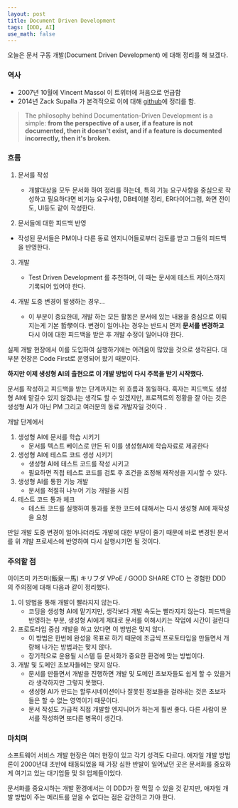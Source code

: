 ```yaml
---
layout: post
title: Document Driven Development
tags: [DDD, AI]
use_math: false
---
```






오늘은 문서 구동 개발(Document Driven Development) 에 대해 정리를 해 보겠다.



### 역사

* 2007년 10월에 Vincent Massol 이 트위터에 처음으로 언급함
* 2014년 Zack Supalla 가 본격적으로 이에 대해 [github](https://gist.github.com/zsup/9434452)에 정리를 함. 

> The philosophy behind Documentation-Driven Development is a simple: **from the perspective of a user, if a feature is not documented, then it doesn't exist, and if a feature is documented incorrectly, then it's broken.**



### 흐름

1. 문서를 작성
   * 개발대상을 모두 문서화 하여 정리를 하는데,  특히 기능 요구사항을 중심으로 작성하고 필요하다면 비기능 요구사항, DB테이블 정리, ER다이어그램, 화면 전이도, UI등도 같이 작성한다.

2.  문서들에 대한 피드백 반영
   * 작성된 문서들은 PM이나 다른 동료 엔지니어들로부터 검토를 받고 그들의 피드백을 반영한다. 

3. 개발
   * Test Driven Development 를 추천하며, 이 때는 문서에 테스트 케이스까지 기록되어 있어야 한다. 

4. 개발 도중 변경이 발생하는 경우…
   * 이 부분이 중요한데, 개발 하는 모든 활동은 문서에 있는 내용을 중심으로 이뤄지는게 기본 哲學이다. 변경이 일어나는 경우는 반드시 먼저 **문서를 변경하고** 다시 이에 대한 피드백을 받은 후 개발 수정이 일어나야 한다. 



실제 개발 현장에서 이를 도입하여 실행하기에는 어려움이 많았을 것으로 생각된다. 대부분 현장은 Code First로 운영되어 왔기 때문이다. 

**하지만 이제 생성형 AI의 출현으로 이 개발 방법이 다시 주목을 받기 시작했다.** 

문서를 작성하고 피드백을 받는 단계까지는 위 흐름과 동일하다. 혹자는 피드백도 생성형 AI에 맡길수 있지 않겠냐는 생각도 할 수 있겠지만, 프로젝트의 정황을 잘 아는 것은 생성형 AI가 아닌 PM 그리고 여러분의 동료 개발자일 것이다 .

개발 단계에서

1. 생성형 AI에 문서를 학습 시키기
   * 문서를 텍스트 베이스로 만든 뒤 이를 생성형AI에 학습자료로 제공한다
2. 생성형 AI에 테스트 코드 생성 시키기
   * 생성형 AI에 테스트 코드를 작성 시키고
   * 필요하면 직접 테스트 코드를 검토 후 조건을 조정해 재작성을 지시할 수 있다. 
3. 생성형 AI를 통한 기능 개발
   * 문서를 적절히 나누어 기능 개발을 시킴
4. 테스트 코드 통과 체크
   * 테스트 코드를 실행하여 통과를 못한 코드에 대해서는 다시 생성형 AI에 재작성을 요청



만일 개발 도중 변경이 일어나더라도 개발에 대한 부담이 줄기 때문에 바로 변경된 문서를 위 개발 프로세스에 반영하여 다시 실행시키면 될 것이다. 



### 주의할 점



이이즈미 카즈마(飯泉一馬) キリフダ VPoE / GOOD SHARE CTO 는 경험한 DDD의 주의점에 대해 다음과 같이 정리했다. 

1. 이 방법을 통해 개발이 빨라지지 않는다. 
   * 코딩을 생성형 AI에 맡기지만, 생각보다 개발 속도는 빨라지지 않는다. 피드백을 반영하는 부분, 생성형 AI에게 제대로 문서를 이해시키는 작업에 시간이 걸린다
2. 프로토타입 중심 개발을 하고 있다면 이 방법은 맞지 않다. 
   * 이 방법은 한번에 완성을 목표로 하기 때문에 조금씩 프로토타입을 만들면서 개량해 나가는 방법과는 맞지 않다. 
   * 장기적으로 운용될 시스템 등 문서화가 중요한 환경에 맞는 방법이다.
3. 개발 및 도메인 초보자들에는 맞지 않다.
   * 문서를 만들면서 개발을 진행하면 개발 및 도메인 초보자들도 쉽게 할 수 있을거라 생각하지만 그렇지 못했다.
   * 생성형 AI가 만드는 할루시네이션이나 잘못된 정보들을 걸러내는 것은 초보자들은 할 수 없는 영역이기 때문이다. 
   * 문서 작성도 가급적 직접 개발할 엔지니어가 하는게 훨씬 좋다. 다른 사람이 문서를 작성하면 또다른 병목이 생긴다.



### 마치며

소프트웨어 서비스 개발 현장은 여러 현장이 있고 각기 성격도 다르다. 애자일 개발 방법론이 2000년대 초반에 태동되었을 때 가장 심한 반발이 일어났던 곳은 문서화를 중요하게 여기고 있는 대기업들 및 SI 업체들이었다. 

문서화를 중요시하는 개발 환경에서는 이 DDD가 잘 먹힐 수 있을 것 같지만, 애자일 개발 방법이 주는 메리트를 얻을 수 없다는 점은 감안하고 가야 한다. 

